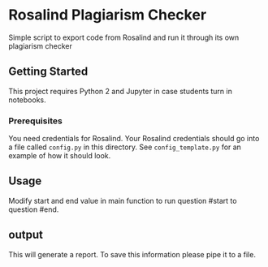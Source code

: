 # Rosalind Plagiarism Checker

Simple script to export code from Rosalind and run it through its own plagiarism checker

## Getting Started

This project requires Python 2 and Jupyter in case students turn in notebooks.

### Prerequisites

You need credentials for Rosalind. Your Rosalind credentials should go into a file called `config.py` in this directory. See `config_template.py` for an example of how it should look.

## Usage

Modify start and end value in main function to run question #start to question #end.

## output
This will generate a report. To save this information
please pipe it to a file.

